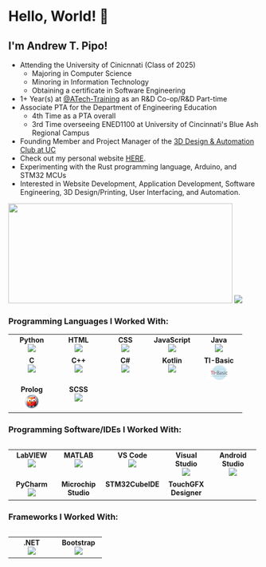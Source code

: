 # Hello, World! 👋

<!--
**PipoAT/PipoAT** is a ✨ _special_ ✨ repository because its `README.md` (this file) appears on your GitHub profile.

Here are some ideas to get you started:

- 🔭 I’m currently working on ...
- 🌱 I’m currently learning ...
- 👯 I’m looking to collaborate on ...
- 🤔 I’m looking for help with ...
- 💬 Ask me about ...
- 📫 How to reach me: ...
- 😄 Pronouns: ...
- ⚡ Fun fact: ...
-->

## I'm Andrew T. Pipo!
- Attending the University of Cinicnnati (Class of 2025)
    - Majoring in Computer Science
    - Minoring in Information Technology
    - Obtaining a certificate in Software Engineering
- 1+ Year(s) at [@ATech-Training](https://github.com/ATech-Training) as an R&D Co-op/R&D Part-time
- Associate PTA for the Department of Engineering Education
    - 4th Time as a PTA overall
    - 3rd Time overseeing ENED1100 at University of Cincinnati's Blue Ash Regional Campus
- Founding Member and Project Manager of the [3D Design & Automation Club at UC](https://github.com/3D-Design-and-Automation-Club-at-UC)
- Check out my personal website [HERE](https://pipoat.github.io).
- Experimenting with the Rust programming language, Arduino, and STM32 MCUs
- Interested in Website Development, Application Development, Software Engineering, 3D Design/Printing, User Interfacing, and Automation.


<img width=450px height=200px src="https://github-readme-stats.vercel.app/api?username=PipoAT&show_icons=true&theme=apprentice"/>
<img src="https://github-readme-stats.vercel.app/api/top-langs?username=PipoAT&layout=compact"/>

### Programming Languages I Worked With:
<table width="320px">
    <tbody>
        <tr valign="top">
            <td width="80px" align="center">
            <span><strong>Python</strong></span><br>
            <img height="32px" src="https://cdn.jsdelivr.net/gh/devicons/devicon/icons/python/python-original.svg">
            </td>
            <td width="80px" align="center">
            <span><strong>HTML</strong></span><br>
            <img height="32px" src="https://cdn.jsdelivr.net/gh/devicons/devicon/icons/html5/html5-original.svg">
            </td>
            <td width="80px" align="center">
            <span><strong>CSS</strong></span><br>
            <img height="32px" src="https://cdn.jsdelivr.net/gh/devicons/devicon/icons/css3/css3-original.svg" />
            </td>
            <td width="80px" align="center">
            <span><strong>JavaScript</strong></span><br>
            <img height="32px" src="https://cdn.jsdelivr.net/gh/devicons/devicon/icons/javascript/javascript-original.svg" />
            </td>
            <td width="80px" align="center">
            <span><strong>Java</strong></span><br>          
            <img height="32px" src="https://cdn.jsdelivr.net/gh/devicons/devicon/icons/java/java-original.svg" />
            </td>
        </tr>
        <tr valign="top">
            <td width="80px" align="center">
            <span><strong>C</strong></span><br>
            <img height="32px" src="https://cdn.jsdelivr.net/gh/devicons/devicon/icons/c/c-original.svg" />
            </td>
            <td width="80px" align="center">
            <span><strong>C++</strong></span><br>
            <img height="32px" src="https://cdn.jsdelivr.net/gh/devicons/devicon/icons/cplusplus/cplusplus-original.svg" />
            </td>
            <td width="80px" align="center">
            <span><strong>C#</strong></span><br>
            <img height="32px" src="https://cdn.jsdelivr.net/gh/devicons/devicon/icons/csharp/csharp-original.svg" />
            </td>
            <td width="80px" align="center">
            <span><strong>Kotlin</strong></span><br>
            <img height="32px" src="https://cdn.jsdelivr.net/gh/devicons/devicon/icons/kotlin/kotlin-original.svg" />
            </td>
            <td width="80px" align="center">
            <span><strong>TI-Basic</strong></span><br>
            <img height="32px" src="TIBASICLOGO.png" />
            </td>
        </tr>
        <tr valign="top">
            <td width="80px" align="center">
            <span><strong>Prolog</strong></span><br>
            <img height="32px" src="PROLOGICON.png" />
            </td>
            <td width="80px" align="center">
            <span><strong>SCSS</strong></span><br>
            <img height="32px" src="https://cdn.jsdelivr.net/gh/devicons/devicon@latest/icons/sass/sass-original.svg" />
            </td>
        </tr>
    </tbody>
</table>

### Programming Software/IDEs I Worked With:
<table width="320px">
<table>
<tbody>
        <tr valign="top">
            <td width="80px" align="center">
            <span><strong>LabVIEW</strong></span><br>
            <img height="32px" src="https://cdn.jsdelivr.net/gh/devicons/devicon/icons/labview/labview-original.svg" />
            </td>
            <td width="80px" align="center">
            <span><strong>MATLAB</strong></span><br>
            <img height="32px" src="https://cdn.jsdelivr.net/gh/devicons/devicon/icons/matlab/matlab-original.svg" />
            </td>
            <td width="80px" align="center">
            <span><strong>VS Code</strong></span><br>
            <img height="32px" src="https://cdn.jsdelivr.net/gh/devicons/devicon/icons/vscode/vscode-original.svg" />
            </td>
            <td width="80px" align="center">
            <span><strong>Visual Studio</strong></span><br>
            <img height="32px" src="https://cdn.jsdelivr.net/gh/devicons/devicon/icons/visualstudio/visualstudio-plain.svg" />
            </td>
            <td width="80px" align="center">
            <span><strong>Android Studio</strong></span><br>
            <img height="32px" src="https://cdn.jsdelivr.net/gh/devicons/devicon/icons/androidstudio/androidstudio-original.svg" />
            </td>
        </tr>
        <tr valign="top">
            <td width="80px" align="center">
            <span><strong>PyCharm</strong></span><br>
            <img height="32px" src="https://cdn.jsdelivr.net/gh/devicons/devicon@latest/icons/pycharm/pycharm-original.svg" />
            </td>
            <td width="80px" align="center">
            <span><strong>Microchip Studio</strong></span><br>
<!--             <img height="32px" src="https://cdn.jsdelivr.net/gh/devicons/devicon@latest/icons/pycharm/pycharm-original.svg" /> -->
            </td>
            <td width="80px" align="center">
            <span><strong>STM32CubeIDE</strong></span><br>
<!--             <img height="32px" src="https://cdn.jsdelivr.net/gh/devicons/devicon@latest/icons/pycharm/pycharm-original.svg" /> -->
            </td>
            <td width="80px" align="center">
            <span><strong>TouchGFX Designer</strong></span><br>
<!--             <img height="32px" src="https://cdn.jsdelivr.net/gh/devicons/devicon@latest/icons/pycharm/pycharm-original.svg" /> -->
            </td>
        </tr>
</tbody>
</table>
          
### Frameworks I Worked With:
<table width="320px">
<table>
<tbody>
        <tr valign="top">
            <td width="80px" align="center">
            <span><strong>.NET</strong></span><br>
            <img height="32px" src="https://cdn.jsdelivr.net/gh/devicons/devicon/icons/dotnetcore/dotnetcore-original.svg" />
            </td>
            <td width="80px" align="center">
            <span><strong>Bootstrap</strong></span><br>
            <img height="32px" src="https://cdn.jsdelivr.net/gh/devicons/devicon/icons/bootstrap/bootstrap-original.svg" />
            </td>
        </tr>
</tbody>
</table>
